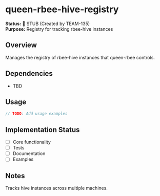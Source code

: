 # queen-rbee-hive-registry

**Status:** 🚧 STUB (Created by TEAM-135)  
**Purpose:** Registry for tracking rbee-hive instances

## Overview

Manages the registry of rbee-hive instances that queen-rbee controls.

## Dependencies

- TBD

## Usage

```rust
// TODO: Add usage examples
```

## Implementation Status

- [ ] Core functionality
- [ ] Tests
- [ ] Documentation
- [ ] Examples

## Notes

Tracks hive instances across multiple machines.

